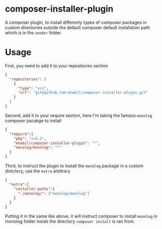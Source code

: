 composer-installer-plugin
=========================

A composer plugin, to install differenty types of composer packages in custom directories outside the default composer default installation path which is in the `vendor` folder.

Usage
=====

First, you need to add it to your repositories section

``` json
{  
  "repositories": [
    {
      "type": "vcs",
      "url": "git@github.com:mnabil/composer-installer-plugin.git"
    }
  ]
}
```

Second, add it to your require section, here I'm taking the famous `monolog` composer pacakge to install

``` json
{
  "require":{
    "php": ">=5.3",
    "mnabil/composer-installer-plugin": "*",
    "monolog/monolog": "*"
  }
}
```

Third, to instruct the plugin to install the `monolog` package in a custom directory, use the `extra` arbitrary

``` json
{
  "extra":{
    "installer-paths":{
      "./monolog/": ["monolog/monolog"]
    }
  }
}
```

Putting it in the same like above, it will instruct composer to install `monolog` in monolog folder inside the directory `composer install` is ran from.
